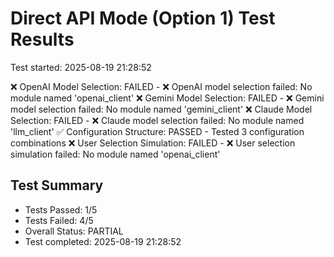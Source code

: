 # Direct API Mode (Option 1) Test Results
Test started: 2025-08-19 21:28:52

❌ OpenAI Model Selection: FAILED - ❌ OpenAI model selection failed: No module named 'openai_client'
❌ Gemini Model Selection: FAILED - ❌ Gemini model selection failed: No module named 'gemini_client'
❌ Claude Model Selection: FAILED - ❌ Claude model selection failed: No module named 'llm_client'
✅ Configuration Structure: PASSED - Tested 3 configuration combinations
❌ User Selection Simulation: FAILED - ❌ User selection simulation failed: No module named 'openai_client'

## Test Summary
- Tests Passed: 1/5
- Tests Failed: 4/5
- Overall Status: PARTIAL
- Test completed: 2025-08-19 21:28:52
